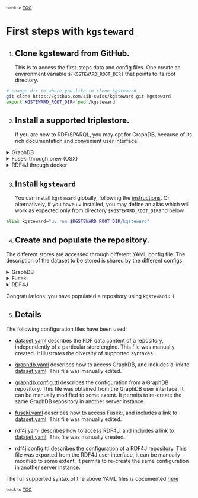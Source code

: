 <sup>back to [TOC](../README.md)</sup>

# First steps with `kgsteward`

1. ## Clone kgsteward from GitHub.

   This is to access the first-steps data and config files.
   One create an environment variable `${KGSTEWARD_ROOT_DIR}` that points to its root directory.

```sh
# change dir to where you like to clone kgsteward
git clone https://github.com/sib-swiss/kgsteward.git kgsteward
export KGSTEWARD_ROOT_DIR=`pwd`/kgsteward
```

2. ## Install a supported triplestore.

	If you are new to RDF/SPARQL, you may opt for GraphDB, because of its rich documentation and convenient user interface.

<details>
<summary>GraphDB</summary>

Install (the free version of) GraphDB from [Ontotext website](https://www.ontotext.com/products/graphdb/download/?ref=menu), following the vendor instructions. Launch GraphDB, using the application icon or the command line. By default, the user interface of GraphDB becomes available at http://localhost:7200.

Alternatively, you may use Docker ...

</details>

<details>
<summary>Fuseki through brew (OSX)</summary>


```sh
brew install fuseki
export FUSEKI_DIR=~/scratch/fuseki # FIXME: update path to where you would like to store the db
mkdir -p $FUSEKI_DIR
( cd $FUSEKI_DIR && fuseki-server --config $FIRST_STEPS_DIR/fuseki.config.ttl > $FUSEKI_DIR/logs.txt )&
```

By default, the user interface of Fuseki becomes available at http://localhost:3030.

</details>

<details>
<summary>RDF4J through docker</summary>

```sh
# brew install --cask docker # work on OSX
docker pull eclipse/rdf4j-workbench:5.1.0 # you may try tag ":latest"

export RDF4J_DIR=$HOME/scratch/rdf4j
mkdir -p $RDF4J_DIR
docker run -d \
    -p 8080:8080 \
    -e JAVA_OPTS="-Xms1g -Xmx12g" \
    -v $RDF4J_DIR:/var/rdf4j \
    -v $RDF4J_DIR/logs:/usr/local/tomcat/logs \
	--memory=13G \
	--cpus=3 \
    eclipse/rdf4j-workbench:5.1.0
```

The user interface becomes available at [http://localhost:8080/rdf4j-workbench](http://localhost:8080/rdf4j-workbench)

</details>

3. ## Install `kgsteward`

   You can install `kgsteward` globally, following the [instructions](https://github.com/sib-swiss/kgsteward).
   Or alternatively, if you have `uv` installed, you may define an alias which will work as expected only from directory `$KGSTEWARD_ROOT_DIR`and below

```sh
alias kgsteward="uv run $KGSTEWARD_ROOT_DIR/kgsteward"
```

4. ## Create and populate the repository.

The different stores are accessed through different YAML config file. The description of the dataset to be stored is shared by the different configs.

<details>
<summary>GraphDB</summary>

```sh
export GRAPHDB_USERNAME=admin  # default of GraphDB fresh installation
export GRAPHDB_PASSWORD=root   # default of GraphDB fresh installation
cd $KGSTEWARD_ROOT_DIR/doc/first_steps
kgsteward graphdb.yaml -I # rewrite repository
kgsteward graphdb.yaml -C # populate repository
kgsteward graphdb.yaml -V # validate repository
```

</details>

<details>
<summary>Fuseki</summary>

```sh
cd $KGSTEWARD_ROOT_DIR/doc/first_steps
kgsteward fuseki.yaml -I # rewrite repository
kgsteward fuseki.yaml -C # populate repository
kgsteward fuseki.yaml -V # validate repository
```

</details>

<details>
<summary>RDF4J</summary>

```sh
cd $KGSTEWARD_ROOT_DIR/doc/first_steps
kgsteward rdf4j.yaml -I # rewrite repository
kgsteward rdf4j.yaml -C # populate repository
kgsteward rdf4j.yaml -V # validate repository
```

</details>

Congratulations: you have populated a repository using `kgsteward` :-)

5. ## Details

The following configuration files have been used:

* [dataset.yaml](dataset.yaml) describes the RDF data content of a repository, independently of a particular store engine. This file was manually created. It illustrates the diversity of supported syntaxes.

* [graphdb.yaml](graphdb.yaml) describes how to access GraphDB, and includes a link to [dataset.yaml](dataset.yaml). This file was manually edited.

* [graphdb.config.ttl](graphdb.config.ttl) describes the configuration from a GraphDB repository.
  This file was obtained from the GraphDB user interface.
  It can be manually modified to some extent.
  It permits to re-create the same GraphDB repository in another server instance.

* [fuseki.yaml](fuseki.yaml) describes how to access Fuseki, and includes a link to [dataset.yaml](dataset.yaml). This file was manually edited.

* [rdf4j.yaml](rdf4j.yaml) describes how to access RDF4J, and includes a link to [dataset.yaml](dataset.yaml). This file was manually created.

* [rdf4j.config.ttl](rdf4j.config.ttl) describes the configuration of a RDF4J repository. This file was exported from the RDF4J user interface, it can be manually modified to some extent. It permits to re-create the same configuration in another server instance.

The full supported syntax of the above YAML files is documented [here](../yaml/kgsteward.schema.md)

<sup>back to [TOC](../README.md)</sup>
